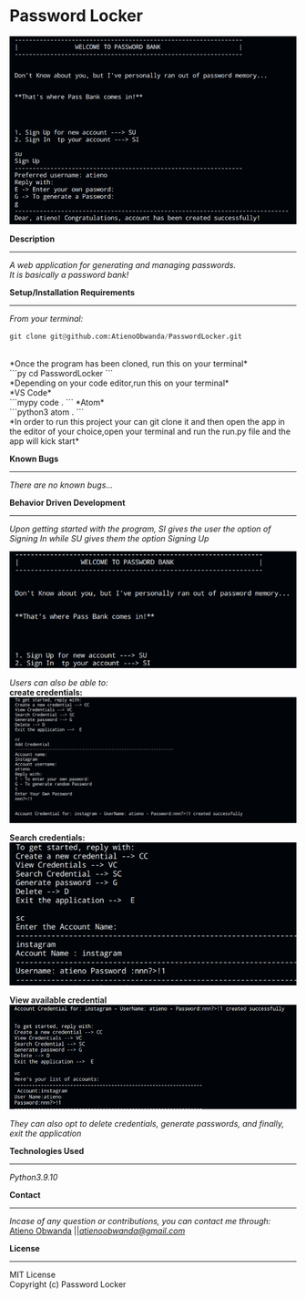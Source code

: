 # Password Locker
![Alt text](./images/welcome.png?raw=true "Optional Title")

**Description**
****
*A web application for  generating and managing  passwords.* <br />
*It is basically a password bank!*

**Setup/Installation Requirements** 
****
*From your terminal:* <br />
```py
git clone git@github.com:AtienoObwanda/PasswordLocker.git
```
<br />
*Once the program has been cloned, run this on your terminal* <br />
```py
cd PasswordLocker
```
<br />
*Depending on your code editor,run this on your terminal* <br />
*VS Code*<br />
```mypy
code .
```
*Atom* <br />
```python3
atom .
```
<br />
*In order to run this project your can git clone it and then open the app in the editor of your choice,open your terminal and run the run.py file and the app will kick start*
<br />

**Known Bugs**
****
*There are no known bugs...*

**Behavior Driven Development**
****
*Upon getting started with the program, SI gives the user the option of Signing In while SU gives them the option Signing Up* <br />

![Alt text](./images/main.png?raw=true "Optional Title")

*Users can also be able to:* <br />
**create credentials:** <br />
![Alt text](./images/createAccount.png?raw=true "Optional Title")


**Search credentials:**<br />
![Alt text](./images/search.png?raw=true "Optional Title")

**View available credential**
![Alt text](./images/view.png?raw=true "Optional Title")

*They can also opt to delete credentials, generate passwords, and finally, exit the application*

**Technologies Used**
****
*Python3.9.10*

**Contact**
****

*Incase of any question or contributions, you can contact me through:*
 [Atieno Obwanda](https://github.com/AtienoObwanda) ||*atienoobwanda@gmail.com* </br>


**License**
****
MIT License <br/>
Copyright (c) Password Locker




